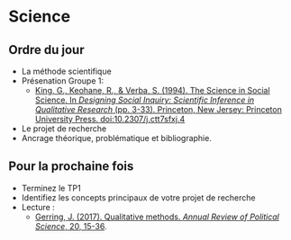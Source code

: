# Science

## Ordre du jour
- La méthode scientifique
- Présenation Groupe 1:
    - [King, G., Keohane, R., & Verba, S. (1994). The Science in Social Science. In *Designing Social Inquiry: Scientific Inference in Qualitative Research* (pp. 3-33). Princeton, New Jersey: Princeton University Press. doi:10.2307/j.ctt7sfxj.4](https://books.google.fr/books?id=A7VFF-JR3b8C&lpg=PP1&pg=PA3#v=onepage&q&f=false)
- Le projet de recherche
- Ancrage théorique, problématique et bibliographie.


## Pour la prochaine fois
- Terminez le TP1
- Identifiez les concepts principaux de votre projet de recherche
- Lecture :
    - [Gerring, J. (2017). Qualitative methods. *Annual Review of Political Science*, 20, 15-36](https://www.annualreviews.org/doi/pdf/10.1146/annurev-polisci-092415-024158).

